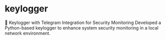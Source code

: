 # keylogger
🚀 Keylogger with Telegram Integration for Security Monitoring Developed a Python-based keylogger to enhance system security monitoring in a local network environment.
